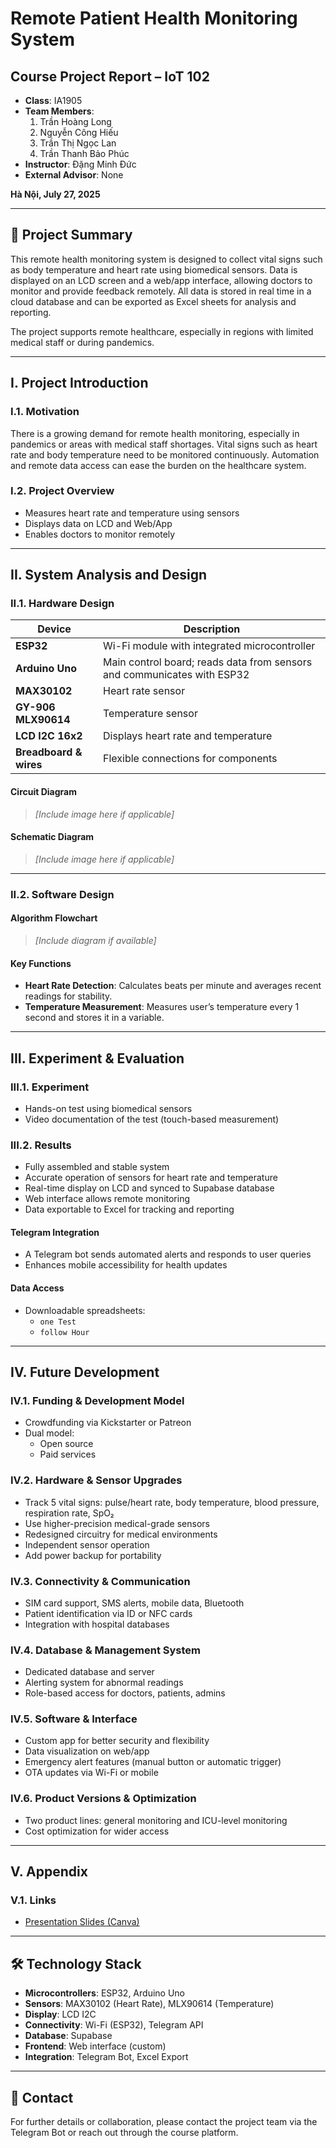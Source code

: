# Remote Patient Health Monitoring System

## Course Project Report – IoT 102

- **Class**: IA1905  
- **Team Members**:
  1. Trần Hoàng Long  
  2. Nguyễn Công Hiếu  
  3. Trần Thị Ngọc Lan  
  4. Trần Thanh Bảo Phúc  
- **Instructor**: Đặng Minh Đức  
- **External Advisor**: None  

**Hà Nội, July 27, 2025**

---

## 📌 Project Summary

This remote health monitoring system is designed to collect vital signs such as body temperature and heart rate using biomedical sensors. Data is displayed on an LCD screen and a web/app interface, allowing doctors to monitor and provide feedback remotely. All data is stored in real time in a cloud database and can be exported as Excel sheets for analysis and reporting.

The project supports remote healthcare, especially in regions with limited medical staff or during pandemics.

---

## I. Project Introduction

### I.1. Motivation

There is a growing demand for remote health monitoring, especially in pandemics or areas with medical staff shortages. Vital signs such as heart rate and body temperature need to be monitored continuously. Automation and remote data access can ease the burden on the healthcare system.

### I.2. Project Overview

- Measures heart rate and temperature using sensors
- Displays data on LCD and Web/App
- Enables doctors to monitor remotely

---

## II. System Analysis and Design

### II.1. Hardware Design

| Device               | Description                                                      |
|----------------------|------------------------------------------------------------------|
| **ESP32**            | Wi-Fi module with integrated microcontroller                     |
| **Arduino Uno**      | Main control board; reads data from sensors and communicates with ESP32 |
| **MAX30102**         | Heart rate sensor                                                |
| **GY-906 MLX90614**  | Temperature sensor                                               |
| **LCD I2C 16x2**     | Displays heart rate and temperature                              |
| **Breadboard & wires** | Flexible connections for components                             |

#### Circuit Diagram

> *[Include image here if applicable]*

#### Schematic Diagram

> *[Include image here if applicable]*

---

### II.2. Software Design

#### Algorithm Flowchart

> *[Include diagram if available]*

#### Key Functions

- **Heart Rate Detection**: Calculates beats per minute and averages recent readings for stability.
- **Temperature Measurement**: Measures user’s temperature every 1 second and stores it in a variable.

---

## III. Experiment & Evaluation

### III.1. Experiment

- Hands-on test using biomedical sensors  
- Video documentation of the test (touch-based measurement)

### III.2. Results

- Fully assembled and stable system
- Accurate operation of sensors for heart rate and temperature
- Real-time display on LCD and synced to Supabase database
- Web interface allows remote monitoring
- Data exportable to Excel for tracking and reporting

#### Telegram Integration

- A Telegram bot sends automated alerts and responds to user queries
- Enhances mobile accessibility for health updates

#### Data Access

- Downloadable spreadsheets:
  - `one Test`
  - `follow Hour`

---

## IV. Future Development

### IV.1. Funding & Development Model

- Crowdfunding via Kickstarter or Patreon
- Dual model:
  - Open source
  - Paid services

### IV.2. Hardware & Sensor Upgrades

- Track 5 vital signs: pulse/heart rate, body temperature, blood pressure, respiration rate, SpO₂
- Use higher-precision medical-grade sensors
- Redesigned circuitry for medical environments
- Independent sensor operation
- Add power backup for portability

### IV.3. Connectivity & Communication

- SIM card support, SMS alerts, mobile data, Bluetooth
- Patient identification via ID or NFC cards
- Integration with hospital databases

### IV.4. Database & Management System

- Dedicated database and server
- Alerting system for abnormal readings
- Role-based access for doctors, patients, admins

### IV.5. Software & Interface

- Custom app for better security and flexibility
- Data visualization on web/app
- Emergency alert features (manual button or automatic trigger)
- OTA updates via Wi-Fi or mobile

### IV.6. Product Versions & Optimization

- Two product lines: general monitoring and ICU-level monitoring
- Cost optimization for wider access

---

## V. Appendix

### V.1. Links

- [Presentation Slides (Canva)](https://www.canva.com/design/DAGtuN_zcZg/F0IDgzr--heltMMNk1S87A/edit?utm_content=DAGtuN_zcZg&utm_campaign=designshare&utm_medium=link2&utm_source=sharebutton)

---

## 🛠️ Technology Stack

- **Microcontrollers**: ESP32, Arduino Uno  
- **Sensors**: MAX30102 (Heart Rate), MLX90614 (Temperature)  
- **Display**: LCD I2C  
- **Connectivity**: Wi-Fi (ESP32), Telegram API  
- **Database**: Supabase  
- **Frontend**: Web interface (custom)  
- **Integration**: Telegram Bot, Excel Export  

---

## 👥 Contact

For further details or collaboration, please contact the project team via the Telegram Bot or reach out through the course platform.

